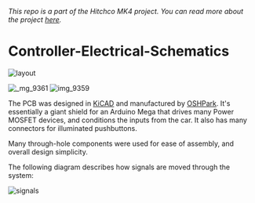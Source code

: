 _This repo is a part of the Hitchco MK4 project. You can read more about the project [here](http://www.esologic.com/hitchco-mk4/)._

# Controller-Electrical-Schematics

![layout](https://user-images.githubusercontent.com/3516293/42187689-e905dffa-7e1e-11e8-83b5-1e8e276f2e29.PNG)

![_mg_9361](https://user-images.githubusercontent.com/3516293/42187882-b1ad078a-7e1f-11e8-8b79-4762be05ca9b.JPG)
![img_9359](https://user-images.githubusercontent.com/3516293/42187883-b1b8ddbc-7e1f-11e8-9921-f6250170115a.JPG)


The PCB was designed in [KiCAD](http://kicad-pcb.org/) and manufactured by [OSHPark](https://oshpark.com/). It's essentially a giant shield for an Arduino Mega that drives many Power MOSFET devices, and conditions the inputs from the car. It also has many connectors for illuminated pushbuttons.

Many through-hole components were used for ease of assembly, and overall design simplicity.

The following diagram describes how signals are moved through the system: 

![signals](https://user-images.githubusercontent.com/3516293/39070219-7575feaa-44b0-11e8-8ef9-cee0a8054c1d.png)


